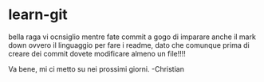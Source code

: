 # learn-git

bella raga vi ocnsiglio mentre fate commit a gogo di imparare anche il mark down ovvero il linguaggio per fare i readme, dato che comunque prima di creare dei commit dovete modificare almeno un file!!!!

Va bene, mi ci metto su nei prossimi giorni. -Christian
